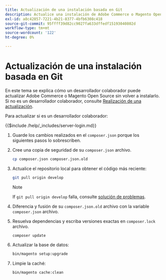 ```yaml
---
title: Actualización de una instalación basada en Git
description: Actualice una instalación de Adobe Commerce o Magento Open Source que haya clonado desde un repositorio de Git.
exl-id: a8c42857-7221-4b21-8377-4bfb6308c418
source-git-commit: 95ffff39d82cc9027fa633dffedf15193040802d
workflow-type: tm+mt
source-wordcount: '122'
ht-degree: 0%

---
```


# Actualización de una instalación basada en Git

En este tema se explica cómo un desarrollador colaborador puede actualizar Adobe Commerce o Magento Open Source sin volver a instalarlo. Si no es un desarrollador colaborador, consulte [Realización de una actualización](../implementation/perform-upgrade.md).

Para actualizar si es un desarrollador colaborador:

{{$include /help/_includes/server-login.md}}

1. Guarde los cambios realizados en el `composer.json` porque los siguientes pasos lo sobrescriben.

1. Cree una copia de seguridad de su `composer.json` archivo.

   ```bash
   cp composer.json composer.json.old
   ```

1. Actualice el repositorio local para obtener el código más reciente:

   ```bash
   git pull origin develop
   ```

   >[!NOTE]
   >
   >If `git pull origin develop` falla, consulte [solución de problemas](https://support.magento.com/hc/en-us/articles/360034229872).

1. Diferencia y fusión de su `composer.json.old` archivo con la variable `composer.json` archivo.

1. Resuelva dependencias y escriba versiones exactas en `composer.lock` archivo.

   ```bash
   composer update
   ```

1. Actualizar la base de datos:

   ```bash
   bin/magento setup:upgrade
   ```

1. Limpie la caché:

   ```bash
   bin/magento cache:clean
   ```
